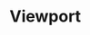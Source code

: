 <script setup>
import TokensTable from '../../src/components/tokens/TokensTable.vue';
import { viewport } from 'design-tokens/dist/index.json';
</script>

# Viewport

<TokensTable
	:tokens="viewport"
/>

